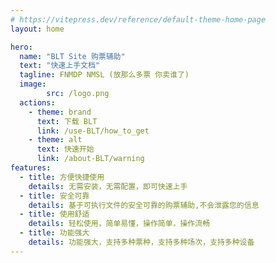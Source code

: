 ```yaml
---
# https://vitepress.dev/reference/default-theme-home-page
layout: home

hero:
  name: "BLT Site 购票辅助"
  text: "快速上手文档"
  tagline: FNMDP NMSL (放那么多票 你卖谁了)
  image: 
        src: /logo.png
  actions:
    - theme: brand
      text: 下载 BLT
      link: /use-BLT/how_to_get
    - theme: alt
      text: 快速开始
      link: /about-BLT/warning
features:
  - title: 方便快捷使用
    details: 无需安装，无需配置，即可快速上手
  - title: 安全可靠
    details: 基于可执行文件的安全可靠的购票辅助,不会泄露您的信息
  - title: 使用舒适
    details: 轻松使用，简单易懂，操作简单，操作流畅
  - title: 功能强大
    details: 功能强大，支持多种票种，支持多种场次，支持多种设备
---
```





<style>
:root {
  --vp-home-hero-name-color: transparent;
  --vp-home-hero-name-background: -webkit-linear-gradient(120deg, #ff5f8c 30%, #FFB4C8);

  --vp-home-hero-image-background-image: #ff5f8c;
  --vp-home-hero-image-filter: blur(44px);
}

@media (min-width: 640px) {
  :root {
    --vp-home-hero-image-filter: blur(56px);
  }
}

@media (min-width: 960px) {
  :root {
    --vp-home-hero-image-filter: blur(68px);
  }
}
</style>
